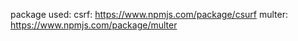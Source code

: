package used:
csrf: https://www.npmjs.com/package/csurf
multer: https://www.npmjs.com/package/multer
